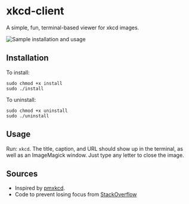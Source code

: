 # xkcd-client
A simple, fun, terminal-based viewer for xkcd images.

![Sample installation and usage](http://imgur.com/XsH0X7ql.png)

## Installation
To install:
```
sudo chmod +x install
sudo ./install
```

To uninstall:
```
sudo chmod +x uninstall
sudo ./uninstall
```

## Usage
Run: `xkcd`. The title, caption, and URL should show up in the terminal, as well as an ImageMagick window. Just type any letter to close the image.

## Sources
 - Inspired by [pmxkcd](https://github.com/hakerdefo/pmxkcd).
 - Code to prevent losing focus from [StackOverflow](http://stackoverflow.com/questions/25585625/)
